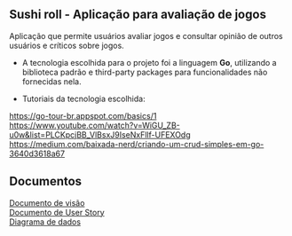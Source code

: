 ## Sushi roll - Aplicação para avaliação de jogos

Aplicação que permite usuários avaliar jogos e consultar opinião de outros usuários e críticos sobre jogos.

* A tecnologia escolhida para o projeto foi a linguagem **Go**, utilizando a biblioteca padrão e third-party packages 
para funcionalidades não fornecidas nela.

* Tutoriais da tecnologia escolhida:

https://go-tour-br.appspot.com/basics/1  
https://www.youtube.com/watch?v=WiGU_ZB-u0w&list=PLCKpcjBB_VlBsxJ9IseNxFllf-UFEXOdg  
https://medium.com/baixada-nerd/criando-um-crud-simples-em-go-3640d3618a67  


## Documentos

[Documento de visão](https://github.com/felipedavid/sushi_roll/blob/main/docs/documento_visao.md)<br/>
[Documento de User Story](https://github.com/felipedavid/sushi_roll/blob/main/docs/documento_use_story.md)<br/>
[Diagrama de dados](https://github.com/felipedavid/sushi_roll/blob/main/docs/modelo_de_dados.md)<br/>
